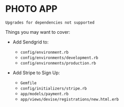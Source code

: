 # PHOTO APP

`Upgrades for dependencies not supported`

Things you may want to cover:

- Add Sendgrid to:
  - `config/environment.rb`
  - `config/environments/development.rb`
  - `config/environments/production.rb`

- Add Stripe to Sign Up:
  - `Gemfile`
  - `config/initializers/stripe.rb`
  - `app/models/payment.rb`
  - `app/views/devise/registrations/new.html.erb`
